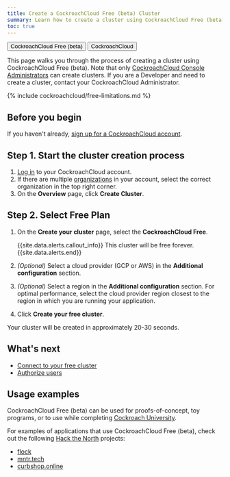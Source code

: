 ```yaml
---
title: Create a CockroachCloud Free (beta) Cluster
summary: Learn how to create a cluster using CockroachCloud Free (beta).
toc: true
---
```


<div class="filters clearfix">
    <a href="create-a-free-cluster.html"><button class="filter-button page-level current">CockroachCloud Free (beta)</button></a>
    <a href="create-your-cluster.html"><button class="filter-button page-level">CockroachCloud</button></a>
</div>

This page walks you through the process of creating a cluster using CockroachCloud Free (beta). Note that only [CockroachCloud Console Administrators](console-access-management.html#console-admin) can create clusters. If you are a Developer and need to create a cluster, contact your CockroachCloud Administrator.

{% include cockroachcloud/free-limitations.md %}

## Before you begin

If you haven't already, <a href="https://cockroachlabs.cloud/signup?referralId=docs_create_free_cluster" rel="noopener" target="_blank">sign up for a CockroachCloud account</a>.

## Step 1. Start the cluster creation process

1. [Log in](https://cockroachlabs.cloud/) to your CockroachCloud account.
2. If there are multiple [organizations](console-access-management.html#organization) in your account, select the correct organization in the top right corner.
3. On the **Overview** page, click **Create Cluster**.

## Step 2. Select Free Plan

1. On the **Create your cluster** page, select the **CockroachCloud Free**.

    {{site.data.alerts.callout_info}}
    This cluster will be free forever.
    {{site.data.alerts.end}}

1. _(Optional)_ Select a cloud provider (GCP or AWS) in the **Additional configuration** section.

1. _(Optional)_ Select a region in the **Additional configuration** section. For optimal performance, select the cloud provider region closest to the region in which you are running your application.

1. Click **Create your free cluster**.

Your cluster will be created in approximately 20-30 seconds.

## What's next

- [Connect to your free cluster](connect-to-a-free-cluster.html)
- [Authorize users](user-authorization.html)

## Usage examples

CockroachCloud Free (beta) can be used for proofs-of-concept, toy programs, or to use while completing [Cockroach University](https://www.cockroachlabs.com/cockroach-university/).

For examples of applications that use CockroachCloud Free (beta), check out the following [Hack the North](https://hackthenorth.com/) projects:

- [flock](https://devpost.com/software/flock-figure-out-what-film-to-watch-with-friends)
- [mntr.tech](https://devpost.com/software/mntr-tech)
- [curbshop.online](https://devpost.com/software/curbshop-online)

